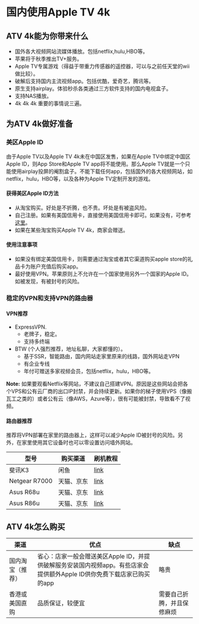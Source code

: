 # 国内使用Apple TV 4k

## ATV 4k能为你带来什么
- 国外各大视频网站流媒体播放。包括netflix,hulu,HBO等。
- 苹果将于秋季推出TV+服务。
- Apple TV专属游戏（得益于带重力传感器的遥控器，可以与之前任天堂的wii做比较）。
- 破解后支持国内主流视频app。包括优酷，爱奇艺，腾讯等。
- 原生支持airplay。体验秒杀各类通过三方软件支持的国内电视盒子。
- 支持NAS播放。
- 4k 4k 4k 重要的事情说三遍。

## 为ATV 4k做好准备
### 美区Apple ID
由于Apple TV以及Apple TV 4k未在中国区发售，如果在Apple TV中绑定中国区Apple ID，则App Store和Apple TV app将不能使用。那么Apple TV就是一个只能使用airplay投屏的阉割盒子。不能下载任何app，包括国外的各大视频网站，如netflix，hulu，HBO等，以及各种为Apple TV定制开发的游戏。

#### 获得美区Apple ID方法
- 从淘宝购买。好处是不折腾，也不贵。坏处是有被盗风险。
- 自己注册。如果有美国信用卡，直接使用美国信用卡即可。如果没有，可参考<a href="http://www.ifanr.com/app/1060491">这里</a>。
- 如果在某些淘宝购买Apple TV 4k，商家会赠送。

#### 使用注意事项
- 如果没有绑定美国信用卡，则需要通过淘宝或者其它渠道购买apple store的礼品卡为账户充值后购买app。
- 最好使用VPN。苹果原则上不允许在一个国家使用另外一个国家的Apple ID。如被发现，有被封号的风险。

### 稳定的VPN和支持VPN的路由器

#### VPN推荐
- ExpressVPN.
  - 老牌子，稳定。
  - 支持多终端
- BTW (个人强烈推荐，地址私聊，大家都懂的）。
  - 基于SSR，智能路由，国内网站走家里原来的线路，国外网站走VPN
  - 有企业专线
  - 年付可赠送多家视频会员，包括netflix，hulu，HBO等。

**Note:** 
如果要观看Netflix等网站，不建议自己搭建VPN。原因是这些网站会把各个VPS和公有云厂商的出口IP封禁，并会持续更新。如果你的梯子使用VPS（像搬瓦工之类的）或者公有云（像AWS，Azure等），很有可能被封禁，导致看不了视频。

#### 路由器推荐
推荐将VPN部署在家里的路由器上，这样可以减少Apple ID被封号的风险。另外，在家里使用其它设备时也可以零设置访问墙外网站。

|型号|购买渠道|刷机教程|
|----|------|-------|
|斐讯K3|闲鱼|<a href="https://www.right.com.cn/forum/thread-249844-1-1.html">link</a>|
|Netgear R7000|天猫、京东|<a href="http://koolshare.cn/thread-142179-1-1.html">link</a>|
|Asus R68u|天猫、京东|<a href="http://koolshare.cn/thread-48190-1-1.html">link</a>|
|Asus R86u|天猫、京东|<a href="http://koolshare.cn/forum.php?mod=viewthread&tid=145914&page=1">link</a>|

## ATV 4k怎么购买
|渠道|优点|缺点|
|---|----|----|
|国内淘宝（推荐）|省心：店家一般会赠送美区Apple ID，并提供破解服务安装国内视频app。有些店家会提供额外Apple ID供你免费下载店家已购买的app|略贵|
|香港或美国直购|品质保证，较便宜|需要自己折腾，并且保修麻烦|



